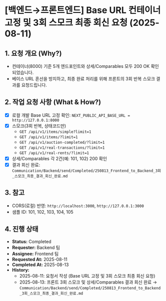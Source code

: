 # [백엔드→프론트엔드] Base URL 컨테이너 고정 및 3회 스모크 최종 회신 요청 (2025-08-11)

## 1. 요청 개요 (Why?)

- 컨테이너(8000) 기준 5개 엔드포인트와 상세/Comparables 모두 200 OK 확인되었습니다.
- 베이스 URL 혼선을 방지하고, 최종 완료 처리를 위해 프론트의 3회 반복 스모크 결과를 요청드립니다.

## 2. 작업 요청 사항 (What & How?)

- [x] 로컬 개발 Base URL 고정 확인: `NEXT_PUBLIC_API_BASE_URL = http://127.0.0.1:8000`
- [x] 스모크(3회 반복, 상태코드만)
  - `GET /api/v1/items/simple?limit=1`
  - `GET /api/v1/items/?limit=1`
  - `GET /api/v1/auction-completed/?limit=1`
  - `GET /api/v1/real-transactions/?limit=1`
  - `GET /api/v1/real-rents/?limit=1`
- [x] 상세/Comparables 각 2건(예: 101, 102) 200 확인
- [x] 결과 회신 완료: `Communication/Backend/send/Completed/250813_Frontend_to_Backend_3회_스모크_최종_결과_회신_완료.md`

## 3. 참고

- CORS(로컬) 반영: `http://localhost:3000`, `http://127.0.0.1:3000`
- 샘플 ID: 101, 102, 103, 104, 105

## 4. 진행 상태

- **Status:** Completed
- **Requester:** Backend 팀
- **Assignee:** Frontend 팀
- **Requested At:** 2025-08-11
- **Completed At:** 2025-08-13
- **History:**
  - 2025-08-11: 요청서 작성 (Base URL 고정 및 3회 스모크 최종 회신 요청)
  - 2025-08-13: 프론트 3회 스모크 및 상세/Comparables 결과 회신 완료 → `Communication/Backend/send/Completed/250813_Frontend_to_Backend_3회_스모크_최종_결과_회신_완료.md`
